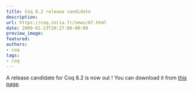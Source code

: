 ```yaml
---
title: Coq 8.2 release candidate
description:
url: https://coq.inria.fr/news/67.html
date: 2009-01-23T20:27:00-00:00
preview_image:
featured:
authors:
- coq
tags:
- coq
---
```



<p>A release candidate for Coq 8.2 is now out ! You can download it from <a href="https://coq.inria.fr/coq-82-rc">this page</a>.</p>

 
